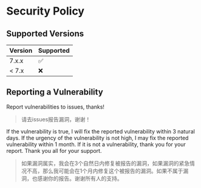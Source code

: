 # Security Policy

## Supported Versions

| Version | Supported          |
| ------- | ------------------ |
| 7.x.x   | :white_check_mark: |
| < 7.x   | :x:                |

## Reporting a Vulnerability

Report vulnerabilities to issues, thanks!
> 请去issues报告漏洞，谢谢！

If the vulnerability is true, I will fix the reported vulnerability within 3 natural days. If the urgency of the vulnerability is not high, I may fix the reported vulnerability within 1 month.
If it is not a vulnerability, thank you for your report. Thank you all for your support.
> 如果漏洞属实，我会在3个自然日内修复被报告的漏洞，如果漏洞的紧急情况不高，那么我可能会在1个月内修复这个被报告的漏洞。如果不属于漏洞，也感谢你的报告。谢谢所有人的支持。
